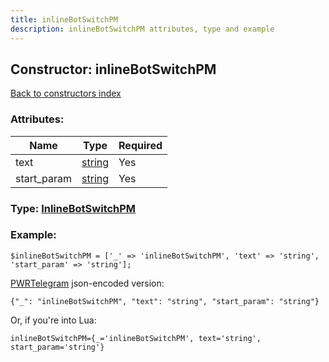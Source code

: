 ```yaml
---
title: inlineBotSwitchPM
description: inlineBotSwitchPM attributes, type and example
---
```

## Constructor: inlineBotSwitchPM  
[Back to constructors index](index.md)



### Attributes:

| Name     |    Type       | Required |
|----------|---------------|----------|
|text|[string](../types/string.md) | Yes|
|start\_param|[string](../types/string.md) | Yes|



### Type: [InlineBotSwitchPM](../types/InlineBotSwitchPM.md)


### Example:

```
$inlineBotSwitchPM = ['_' => 'inlineBotSwitchPM', 'text' => 'string', 'start_param' => 'string'];
```  

[PWRTelegram](https://pwrtelegram.xyz) json-encoded version:

```
{"_": "inlineBotSwitchPM", "text": "string", "start_param": "string"}
```


Or, if you're into Lua:  


```
inlineBotSwitchPM={_='inlineBotSwitchPM', text='string', start_param='string'}

```


